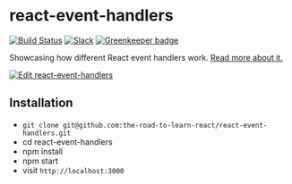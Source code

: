 # react-event-handlers

[![Build Status](https://travis-ci.org/the-road-to-learn-react/react-event-handlers.svg?branch=master)](https://travis-ci.org/the-road-to-learn-react/react-event-handlers) [![Slack](https://slack-the-road-to-learn-react.wieruch.com/badge.svg)](https://slack-the-road-to-learn-react.wieruch.com/) [![Greenkeeper badge](https://badges.greenkeeper.io/the-road-to-learn-react/react-event-handlers.svg)](https://greenkeeper.io/)

Showcasing how different React event handlers work. [Read more about it.](https://www.robinwieruch.de/react-event-handler/)

[![Edit react-event-handlers](https://codesandbox.io/static/img/play-codesandbox.svg)](https://codesandbox.io/s/github/the-road-to-learn-react/react-event-handlers/tree/master/?fontsize=14)

## Installation

- `git clone git@github.com:the-road-to-learn-react/react-event-handlers.git`
- cd react-event-handlers
- npm install
- npm start
- visit `http://localhost:3000`
